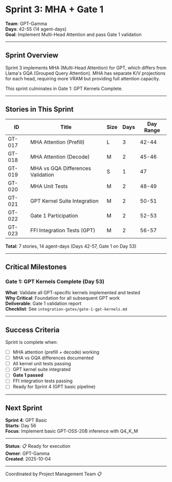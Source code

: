# Sprint 3: MHA + Gate 1

**Team**: GPT-Gamma  
**Days**: 42-55 (14 agent-days)  
**Goal**: Implement Multi-Head Attention and pass Gate 1 validation

---

## Sprint Overview

Sprint 3 implements MHA (Multi-Head Attention) for GPT, which differs from Llama's GQA (Grouped Query Attention). MHA has separate K/V projections for each head, requiring more VRAM but providing full attention capacity.

This sprint culminates in Gate 1: GPT Kernels Complete.

---

## Stories in This Sprint

| ID | Title | Size | Days | Day Range |
|----|-------|------|------|-----------|
| GT-017 | MHA Attention (Prefill) | L | 3 | 42-44 |
| GT-018 | MHA Attention (Decode) | M | 2 | 45-46 |
| GT-019 | MHA vs GQA Differences Validation | S | 1 | 47 |
| GT-020 | MHA Unit Tests | M | 2 | 48-49 |
| GT-021 | GPT Kernel Suite Integration | M | 2 | 50-51 |
| GT-022 | Gate 1 Participation | M | 2 | 52-53 |
| GT-023 | FFI Integration Tests (GPT) | M | 2 | 56-57 |

**Total**: 7 stories, 14 agent-days (Days 42-57, Gate 1 on Day 53)

---

## Critical Milestones

### Gate 1: GPT Kernels Complete (Day 53)
**What**: Validate all GPT-specific kernels implemented and tested  
**Why Critical**: Foundation for all subsequent GPT work  
**Deliverable**: Gate 1 validation report  
**Checklist**: See `integration-gates/gate-1-gpt-kernels.md`

---

## Success Criteria

Sprint is complete when:
- [ ] MHA attention (prefill + decode) working
- [ ] MHA vs GQA differences documented
- [ ] All kernel unit tests passing
- [ ] GPT kernel suite integrated
- [ ] **Gate 1 passed**
- [ ] FFI integration tests passing
- [ ] Ready for Sprint 4 (GPT basic pipeline)

---

## Next Sprint

**Sprint 4**: GPT Basic  
**Starts**: Day 56  
**Focus**: Implement basic GPT-OSS-20B inference with Q4_K_M

---

**Status**: 📋 Ready for execution  
**Owner**: GPT-Gamma  
**Created**: 2025-10-04

---
Coordinated by Project Management Team 📋
